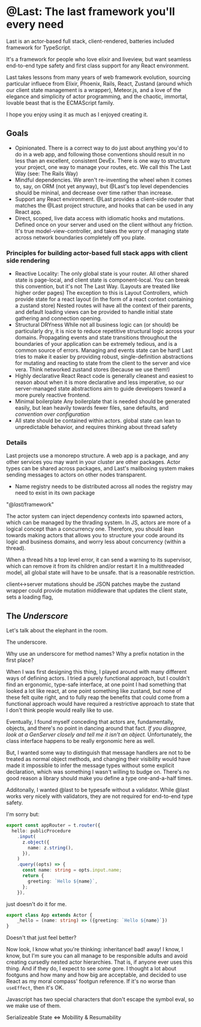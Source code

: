 # @Last: The last framework you'll every need

Last is an actor-based full stack, client-rendered, batteries included framework for TypeScript.

It's a framework for people who love elixir and liveview, but want seamless end-to-end type safety and first class support for any React environment.

Last takes lessons from many years of web framework evolution, sourcing particular influece from Elixir, Phoenix, Rails, React, Zustand (around which our client state management is a wrapper), Meteor.js, and a love of the elegance and simplicity of actor programming, and the chaotic, immortal, lovable beast that is the ECMAScript family.

I hope you enjoy using it as much as I enjoyed creating it.


## Goals
- Opinionated. There is a correct way to do just about anything you'd to do in a web app, and following those conventions
should result in no less than an excellent, consistent DevEx. There is one way to structure your project, one way to 
manage your routes, etc. We call this The Last Way (see: The Rails Way)
- Mindful dependencies. We aren't re-inventing the wheel when it comes to, say, on ORM (not yet anyway), but @Last's
top level dependencies should be mininal, and decrease over time rather than increase.
- Support any React environment. @Last provides a client-side router that matches the @Last project structure, and hooks
that can be used in any React app.
- Direct, scoped, live data access with idiomatic hooks and mutations. Defined once on your server and used on the client without any friction. It's true model-view-controller, and takes the worry of managing state across network boundaries completely off you plate.

### Principles for building actor-based full stack apps with client side rendering
- Reactive Locality: The only global state is your router. All other shared state is page-local, and client state is
component-local. You can break this convention, but it's not The Last Way. (Layouts are treated like higher order pages)
The exception to this is Layout Controllers, which provide state for a react layout (in the form of a react context containing a zustand store)
Nested routes will have all the context of their parents, and default loading views can be provided to handle initial state gathering and connection opening.
- Structural DRYness
While not all business logic can (or should) be particularly dry, it is nice to reduce repetitive structural logic across your domains. Propagating events and state transitions throughout the boundaries of your application can be extremely tedious, and is a common source of errors. Managing and events state can be hard! Last tries to make it easier by providing robust, single-definition abstractions for mutating and reacting to state from the client to the server and vice vera. Think networked zustand stores (because we use them!)
- Highly declarative React
React code is generally cleanest and easiest to reason about when it is more declarative and less imperative, so our server-managed state abstractions aim to guide developers toward a more purely reactive frontend.
- Minimal boilerplate
Any boilerplate that is needed should be generated easily, but lean heavily towards
fewer files, sane defaults, and _convention over configuration_
- All state should be contained within actors. global state can lean to unpredictable behavior, and requires thinking about thread safety

### Details
Last projects use a monorepo structure. A web app is a package, and any other services you may want in your cluster are other packages.
Actor types can be shared across packages, and Last's mailboxing system makes sending messages to actors on other nodes transparent.
- Name registry needs to be distributed across all nodes
the registry may need to exist in its own package

"@_last_/framework"



The actor system can inject dependency contexts into spawned actors, which can be managed by the thrading system.
In JS, actors are more of a logical concept than a concurrency one. Therefore, you should lean towards making actors that allows you to
structure your code around its logic and business domains, and worry less about concurrency (within a thread).

When a thread hits a top level error, it can send a warning to its supervisor, which can remove it from its children and/or restart it
In a multithreaded model, all global state will have to be unsafe. that is a reasonable restriction.

client<->server mutations should be JSON patches
maybe the zustand wrapper could provide mutation middleware that updates the client state, sets a loading flag, 


## The _Underscore_
Let's talk about the elephant in the room.

The underscore.

Why use an underscore for method names?
Why a prefix notation in the first place?

When I was first designing this thing, I played around with many different ways of defining actors.
I tried a purely functional approach, but I couldn't find an ergonomic, type-safe interface, at
one point I had something that looked a lot like react, at one point something like zustand, but
none of these felt quite right, and to fully reap the benefits that could come from a functional approach
would have required a restrictive approach to state that I don't think people would really like to use.

Eventually, I found myself conceding that actors are, fundamentally, objects, and there's no point in 
dancing around that fact. _If you disagree, look at a GenServer closely and tell me it isn't an object._
Unfortunately, the class interface happens to be really ergonomic here as well.

But, I wanted some way to distinguish that message handlers are not to be treated as normal object methods,
and changing their visibility would have made it impossible to infer the message types without some explicit
declaration, which was something I wasn't willing to budge on. There's no good reason a library should make
you define a type one-and-a-half times.

Additonally, I wanted @last to be typesafe without a validator. While @last works very nicely with validators,
they are not required for end-to-end type safety.

I'm sorry but:

``` typescript
export const appRouter = t.router({
  hello: publicProcedure
    .input(
      z.object({
        name: z.string(),
      }),
    )
    .query((opts) => {
      const name: string = opts.input.name;
      return {
        greeting: `Hello ${name}`,
      };
    }),
```

just doesn't do it for me.

``` typescript
export class App extends Actor {
    _hello = (name: string) => ({greeting: `Hello ${name}`})
}
```

Doesn't that just feel better?

Now look, I know what you're thinking: inheritance! bad! away! I know, I know, but I'm sure you can all
manage to be responsible adults and avoid creating cursedly nested actor hierarchies. That is, if anyone ever uses this thing. And if they do, I expect to see _some_ gore. I thought a lot about footguns and how many and
how big are acceptable, and decided to use React as my moral compass' footgun reference. If it's no worse than
`useEffect`, then it's OK. 

Javascript has two special characters that don't escape the symbol eval, so we make use of them.


Serializeable State <=> Mobillity & Resumability
